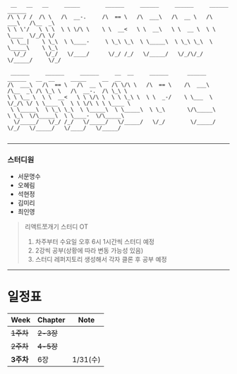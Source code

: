 ```angular2html
 __   __   __     _____        ______     ______     ______     ______     ______                           
/\ \ / /  /\ \   /\  __-.     /\  == \   /\  ___\   /\  __ \   /\  ___\   /\__  _\                          
\ \ \'/   \ \ \  \ \ \/\ \    \ \  __<   \ \  __\   \ \  __ \  \ \ \____  \/_/\ \/                          
 \ \__|    \ \_\  \ \____-     \ \_\ \_\  \ \_____\  \ \_\ \_\  \ \_____\    \ \_\                          
  \/_/      \/_/   \/____/      \/_/ /_/   \/_____/   \/_/\/_/   \/_____/     \/_/                          
                                                                                                            
 ______     ______     ______     __  __     ______      ______     ______   __  __     _____     __  __    
/\  ___\   /\  == \   /\  __ \   /\ \/\ \   /\  == \    /\  ___\   /\__  _\ /\ \_\ \   /\  __-.  /\ \_\ \   
\ \ \__ \  \ \  __<   \ \ \/\ \  \ \ \_\ \  \ \  _-/    \ \___  \  \/_/\ \/ \ \____ \  \ \ \/\ \ \ \____ \  
 \ \_____\  \ \_\ \_\  \ \_____\  \ \_____\  \ \_\       \/\_____\    \ \_\  \/\_____\  \ \____-  \/\_____\ 
  \/_____/   \/_/ /_/   \/_____/   \/_____/   \/_/        \/_____/     \/_/   \/_____/   \/____/   \/_____/ 
                                                                                                                                                                                                 
```
* * *
### 스터디원
- 서문명수
- 오혜림
- 석현정
- 김미리
- 최인영

>리액트쪼개기 스터디 OT
>1. 차주부터 수요일 오후 6시 1시간씩 스터디 예정
>2. 2강씩 공부(상황에 따라 변동 가능성 있음)
>3. 스터디 레퍼지토리 생성해서 각자 클론 후 공부 예정
* * *
# 일정표
| Week    | Chapter | Note    |
|---------|---------|---------|
| ~~1주차~~ | ~~2-3장~~    |         |
| ~~2주차~~ | ~~4-5장~~    |         |
| **3주차** | 6장      | 1/31(수) |
